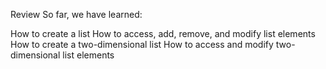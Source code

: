 Review
So far, we have learned:

How to create a list
How to access, add, remove, and modify list elements
How to create a two-dimensional list
How to access and modify two-dimensional list elements
